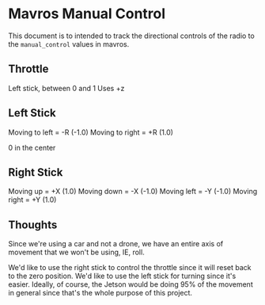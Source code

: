 # Mavros Manual Control

This document is to intended to track the directional controls of the radio to the `manual_control` values in mavros.

## Throttle

Left stick, between 0 and 1
Uses +z

## Left Stick

Moving to left = -R (-1.0)
Moving to right = +R (1.0)

0 in the center

## Right Stick

Moving up = +X (1.0)
Moving down = -X (-1.0)
Moving left = -Y (-1.0)
Moving right = +Y (1.0)

## Thoughts

Since we're using a car and not a drone, we have an entire axis of movement that we won't be using, IE, roll.

We'd like to use the right stick to control the throttle since it will reset back to the zero position. We'd like to use the left stick for turning since it's easier. Ideally, of course, the Jetson would be doing 95% of the movement in general since that's the whole purpose of this project.
